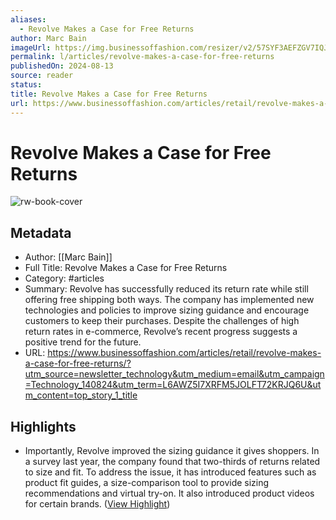 ```yaml
---
aliases:
  - Revolve Makes a Case for Free Returns
author: Marc Bain
imageUrl: https://img.businessoffashion.com/resizer/v2/57SYF3AEFZGV7IQJ7AVOIP6SRI.jpg?smart=true&auth=785a1951cc559455b0867dd9a2af95879284ac38307dd4d7d8d71fa35c1d7fc0&width=1200&height=630
permalink: l/articles/revolve-makes-a-case-for-free-returns
publishedOn: 2024-08-13
source: reader
status: 
title: Revolve Makes a Case for Free Returns
url: https://www.businessoffashion.com/articles/retail/revolve-makes-a-case-for-free-returns/?utm_source=newsletter_technology&utm_medium=email&utm_campaign=Technology_140824&utm_term=L6AWZ5I7XRFM5JOLFT72KRJQ6U&utm_content=top_story_1_title
---
```

# Revolve Makes a Case for Free Returns

![rw-book-cover](https://img.businessoffashion.com/resizer/v2/57SYF3AEFZGV7IQJ7AVOIP6SRI.jpg?smart=true&auth=785a1951cc559455b0867dd9a2af95879284ac38307dd4d7d8d71fa35c1d7fc0&width=1200&height=630)

## Metadata

- Author: [[Marc Bain]]
- Full Title: Revolve Makes a Case for Free Returns
- Category: #articles
- Summary: Revolve has successfully reduced its return rate while still offering free shipping both ways. The company has implemented new technologies and policies to improve sizing guidance and encourage customers to keep their purchases. Despite the challenges of high return rates in e-commerce, Revolve’s recent progress suggests a positive trend for the future.
- URL: https://www.businessoffashion.com/articles/retail/revolve-makes-a-case-for-free-returns/?utm_source=newsletter_technology&utm_medium=email&utm_campaign=Technology_140824&utm_term=L6AWZ5I7XRFM5JOLFT72KRJQ6U&utm_content=top_story_1_title

## Highlights

- Importantly, Revolve improved the sizing guidance it gives shoppers. In a survey last year, the company found that two-thirds of returns related to size and fit. To address the issue, it has introduced features such as product fit guides, a size-comparison tool to provide sizing recommendations and virtual try-on. It also introduced product videos for certain brands. ([View Highlight](https://read.readwise.io/read/01j5zc9kb569gnc21wvme2m4e0))
